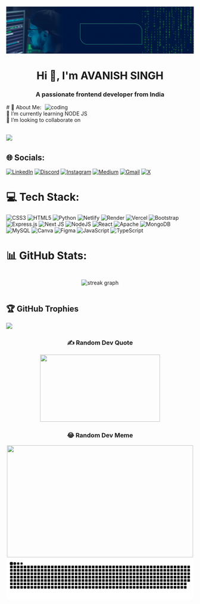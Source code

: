 ![logo](https://github.com/avanish7390/avanish7390/blob/main/LOGO.gif)
<h1 align="center">Hi 👋, I'm AVANISH SINGH</h1>
<h3 align="center">A passionate frontend developer from India</h3>
<img align="right" alt="coding" width="400" src="https://user-images.githubusercontent.com/55389276/140866485-8fb1c876-9a8f-4d6a-98dc-08c4981eaf70.gif">
# 💫 About Me: <br>
🌱 I’m currently learning NODE JS<br>
👯 I’m looking to collaborate on<br>

<br>[![](https://visitcount.itsvg.in/api?id=avanish7390&icon=2&color=1)](https://visitcount.itsvg.in)
## 🌐 Socials:
[![LinkedIn](https://img.shields.io/badge/LinkedIn-%230077B5.svg?logo=linkedin&logoColor=white)](https://linkedin.com/in/avanish-singh-6aa154205) 
[![Discord](https://img.shields.io/badge/Discord-%237289DA.svg?logo=discord&logoColor=white)](https://discordapp.com/users/911667019529732136) 
[![Instagram](https://img.shields.io/badge/Instagram-%23E4405F.svg?logo=Instagram&logoColor=white)](https://instagram.com/avanish_singh_785) 
[![Medium](https://img.shields.io/badge/Medium-12100E?logo=medium&logoColor=white)](https://medium.com/@@singhavanish7700) 
[![Gmail](https://img.shields.io/badge/Email-DC143C?logo=gmail&logoColor=blue)](mailto:singhavanish7700@gmail.com) 
[![X](https://img.shields.io/badge/X-black.svg?logo=X&logoColor=white)](https://x.com/avanishsin7390) 






# 💻 Tech Stack:
![CSS3](https://img.shields.io/badge/css3-%231572B6.svg?style=plastic&logo=css3&logoColor=white) ![HTML5](https://img.shields.io/badge/html5-%23E34F26.svg?style=plastic&logo=html5&logoColor=white) ![Python](https://img.shields.io/badge/python-3670A0?style=plastic&logo=python&logoColor=ffdd54) ![Netlify](https://img.shields.io/badge/netlify-%23000000.svg?style=plastic&logo=netlify&logoColor=#00C7B7) ![Render](https://img.shields.io/badge/Render-%46E3B7.svg?style=plastic&logo=render&logoColor=white) ![Vercel](https://img.shields.io/badge/vercel-%23000000.svg?style=plastic&logo=vercel&logoColor=white) ![Bootstrap](https://img.shields.io/badge/bootstrap-%238511FA.svg?style=plastic&logo=bootstrap&logoColor=white) ![Express.js](https://img.shields.io/badge/express.js-%23404d59.svg?style=plastic&logo=express&logoColor=%2361DAFB) ![Next JS](https://img.shields.io/badge/Next-black?style=plastic&logo=next.js&logoColor=white) ![NodeJS](https://img.shields.io/badge/node.js-6DA55F?style=plastic&logo=node.js&logoColor=white) ![React](https://img.shields.io/badge/react-%2320232a.svg?style=plastic&logo=react&logoColor=%2361DAFB) ![Apache](https://img.shields.io/badge/apache-%23D42029.svg?style=plastic&logo=apache&logoColor=white) ![MongoDB](https://img.shields.io/badge/MongoDB-%234ea94b.svg?style=plastic&logo=mongodb&logoColor=white) ![MySQL](https://img.shields.io/badge/mysql-%2300000f.svg?style=plastic&logo=mysql&logoColor=white) ![Canva](https://img.shields.io/badge/Canva-%2300C4CC.svg?style=plastic&logo=Canva&logoColor=white) ![Figma](https://img.shields.io/badge/figma-%23F24E1E.svg?style=plastic&logo=figma&logoColor=white) ![JavaScript](https://img.shields.io/badge/javascript-%23323330.svg?style=plastic&logo=javascript&logoColor=%23F7DF1E) ![TypeScript](https://img.shields.io/badge/typescript-%23007ACC.svg?style=plastic&logo=typescript&logoColor=white)
# 📊 GitHub Stats:
 <img src="https://github-readme-stats.vercel.app/api?username=avanish7390&theme=merko&hide_border=false&include_all_commits=true&count_private=true" alt=""/>
<div align="center">
  <img src="https://github-readme-streak-stats.herokuapp.com/?user=avanish7390&locale=en&mode=daily&theme=dark&hide_border=false&border_radius=5&order=3" alt="streak graph"  />
  </div>
  
<img src="https://github-readme-stats.vercel.app/api/top-langs/?username=avanish7390&locale=en&mode=daily&theme=dark&hide_border=false&border_radius=5&order=3" alt=""/>



## 🏆 GitHub Trophies
![](https://github-profile-trophy.vercel.app/?username=avanish7390&theme=juicyfresh&no-frame=false&no-bg=false&margin-w=4)

<div align="center">
  
### ✍️ Random Dev Quote
<img src="https://quotes-github-readme.vercel.app/api?type=horizontal&theme=radical" style="width:80%; height:180px;" />

### 😂 Random Dev Meme
<img src='https://randommeme-five.vercel.app/?type=horizontal&theme=radical' style="width:500px; height:300px;"  />
</div>


<!-- Proudly created with GPRM ( https://gprm.itsvg.in ) -->
<div align="center">
<img src="https://github.com/avanish7390/avanish7390/blob/output/snake.svg" alt="Snake animation" />
</div>
